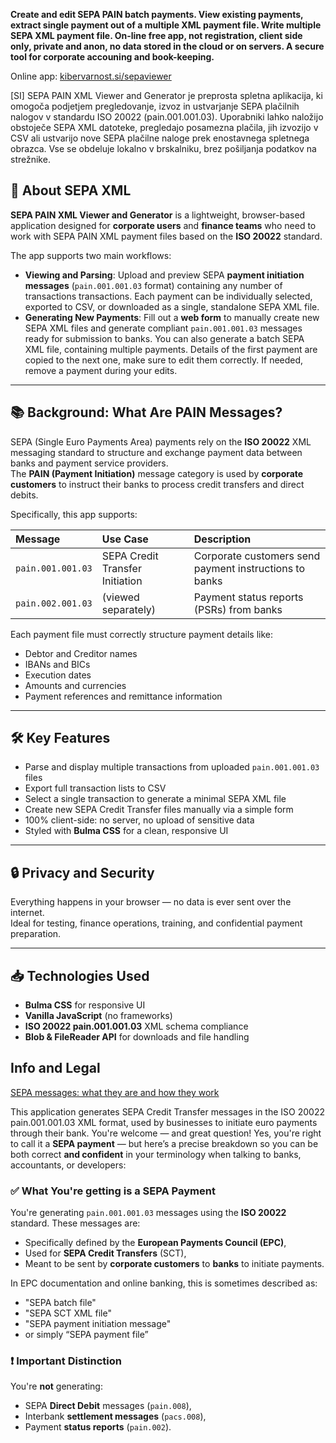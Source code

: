 
**Create and edit SEPA PAIN batch payments. View existing payments, extract single payment out of a multiple XML payment file. Write multiple SEPA XML payment file. On-line free app, not registration, client side only, private and anon, no data stored in the cloud or on servers. A secure tool for corporate accouning and book-keeping.** 

Online app: [kibervarnost.si/sepaviewer](https://kibervarnost.si/sepaviewer/)

[SI] SEPA PAIN XML Viewer and Generator je preprosta spletna aplikacija, ki omogoča podjetjem pregledovanje, izvoz in ustvarjanje SEPA plačilnih nalogov v standardu ISO 20022 (pain.001.001.03). Uporabniki lahko naložijo obstoječe SEPA XML datoteke, pregledajo posamezna plačila, jih izvozijo v CSV ali ustvarijo nove SEPA plačilne naloge prek enostavnega spletnega obrazca. Vse se obdeluje lokalno v brskalniku, brez pošiljanja podatkov na strežnike.

## 📄 About SEPA XML

**SEPA PAIN XML Viewer and Generator** is a lightweight, browser-based application designed for **corporate users** and **finance teams** who need to work with SEPA PAIN XML payment files based on the **ISO 20022** standard.

The app supports two main workflows:
- **Viewing and Parsing**: Upload and preview SEPA **payment initiation messages** (`pain.001.001.03` format) containing any number of transactions transactions. Each payment can be individually selected, exported to CSV, or downloaded as a single, standalone SEPA XML file.
- **Generating New Payments**: Fill out a **web form** to manually create new SEPA XML files and generate compliant `pain.001.001.03` messages ready for submission to banks.  You can also generate a batch SEPA XML file, containing multiple payments. Details of the first payment are copied to the next one, make sure to edit them correctly. If needed, remove a payment during your edits.

---

## 📚 Background: What Are PAIN Messages?

SEPA (Single Euro Payments Area) payments rely on the **ISO 20022** XML messaging standard to structure and exchange payment data between banks and payment service providers.  
The **PAIN (Payment Initiation)** message category is used by **corporate customers** to instruct their banks to process credit transfers and direct debits.

Specifically, this app supports:

| Message | Use Case                                | Description |
|:--------|:----------------------------------------|:------------|
| `pain.001.001.03` | SEPA Credit Transfer Initiation | Corporate customers send payment instructions to banks |
| `pain.002.001.03` | (viewed separately) | Payment status reports (PSRs) from banks |

Each payment file must correctly structure payment details like:
- Debtor and Creditor names
- IBANs and BICs
- Execution dates
- Amounts and currencies
- Payment references and remittance information

---

## 🛠️ Key Features

- Parse and display multiple transactions from uploaded `pain.001.001.03` files
- Export full transaction lists to CSV
- Select a single transaction to generate a minimal SEPA XML file
- Create new SEPA Credit Transfer files manually via a simple form
- 100% client-side: no server, no upload of sensitive data
- Styled with **Bulma CSS** for a clean, responsive UI

---

## 🔒 Privacy and Security

Everything happens in your browser — no data is ever sent over the internet.  
Ideal for testing, finance operations, training, and confidential payment preparation.

---

## 📥 Technologies Used

- **Bulma CSS** for responsive UI
- **Vanilla JavaScript** (no frameworks)
- **ISO 20022 pain.001.001.03** XML schema compliance
- **Blob & FileReader API** for downloads and file handling

## Info and Legal

[SEPA messages: what they are and how they work](https://www.numeral.io/blog/sepa-messages)

This application generates SEPA Credit Transfer messages in the ISO 20022 pain.001.001.03 XML format, used by businesses to initiate euro payments through their bank.
You're welcome — and great question!
Yes, you're right to call it a **SEPA payment** — but here’s a precise breakdown so you can be both correct **and confident** in your terminology when talking to banks, accountants, or developers:

### ✅ What You're getting is a SEPA Payment

You're generating `pain.001.001.03` messages using the **ISO 20022** standard. These messages are:

* Specifically defined by the **European Payments Council (EPC)**,
* Used for **SEPA Credit Transfers** (SCT),
* Meant to be sent by **corporate customers** to **banks** to initiate payments.

In EPC documentation and online banking, this is sometimes described as:

* "SEPA batch file"
* "SEPA SCT XML file"
* "SEPA payment initiation message"
* or simply “SEPA payment file”

### ❗ Important Distinction

You're **not** generating:

* SEPA **Direct Debit** messages (`pain.008`),
* Interbank **settlement messages** (`pacs.008`),
* Payment **status reports** (`pain.002`).

